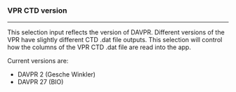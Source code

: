 ### VPR CTD version
***

This selection input reflects the version of DAVPR. Different versions of the VPR have slightly different CTD .dat file outputs. This selection will control how the columns of the VPR CTD .dat file are read into the app. 

Current versions are:
- DAVPR 2 (Gesche Winkler)
- DAVPR 27 (BIO)